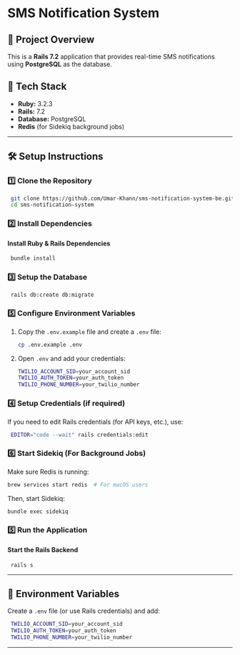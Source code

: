 # SMS Notification System

## 📌 Project Overview
This is a **Rails 7.2** application that provides real-time SMS notifications using **PostgreSQL** as the database.

## 🚀 Tech Stack
- **Ruby:** 3.2.3
- **Rails:** 7.2
- **Database:** PostgreSQL
- **Redis** (for Sidekiq background jobs)

---

## 🛠️ Setup Instructions
### 1️⃣ **Clone the Repository**
```sh
 git clone https://github.com/Umar-Khann/sms-notification-system-be.git
 cd sms-notification-system
```

### 2️⃣ **Install Dependencies**
#### **Install Ruby & Rails Dependencies**
```sh
 bundle install
```

### 3️⃣ **Setup the Database**
```sh
 rails db:create db:migrate
```

### **5️⃣ Configure Environment Variables**
1. Copy the `.env.example` file and create a `.env` file:
   ```sh
   cp .env.example .env
   ```
2. Open `.env` and add your credentials:
   ```sh
   TWILIO_ACCOUNT_SID=your_account_sid
   TWILIO_AUTH_TOKEN=your_auth_token
   TWILIO_PHONE_NUMBER=your_twilio_number
   ```

### 4️⃣ **Setup Credentials (if required)**
If you need to edit Rails credentials (for API keys, etc.), use:
```sh
 EDITOR="code --wait" rails credentials:edit
```

### **6️⃣ Start Sidekiq (For Background Jobs)**
Make sure Redis is running:
```sh
brew services start redis  # For macOS users
```
Then, start Sidekiq:
```sh
bundle exec sidekiq
```

### 5️⃣ **Run the Application**
#### **Start the Rails Backend**
```sh
 rails s
```

---

## 📄 **Environment Variables**
Create a `.env` file (or use Rails credentials) and add:
```sh
 TWILIO_ACCOUNT_SID=your_account_sid
 TWILIO_AUTH_TOKEN=your_auth_token
 TWILIO_PHONE_NUMBER=your_twilio_number
```

---
